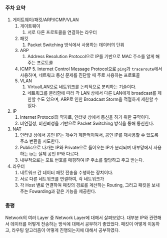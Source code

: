 ### 주차 요약
1. 게이트웨이/패킷/ARP/ICMP/VLAN
	1. 게이트웨이
		1. 서로 다른 프로토콜을 연결하는 라우터
	2. 패킷
		1. Packet Switching 방식에서 사용하는 데이터의 단위
	3. ARP
		1. Address Resolution Protocol으로 IP를 기반으로 MAC 주소를 알게 해주는 프로토콜
	4. ICMP
		5. Internet Control Message Protocol으로 `ping`과 `traceroute`에서 사용하며, 네트워크 통신 문제를 진단할 때 주로 사용하는 프로토콜
	5. VLAN
		1. VirtualLAN으로 네트워크를 논리적으로 분리하는 기술이다.
		2. 네트워크를 분리함에 따라 각 LAN 상에서 다른 LAN에게 broadcast를 제한할 수도 있으며, ARP로 인한 Broadcast Storm을 적절하게 제한할 수 있다.
2. IP
	1. Internet Protocol의 약자로, 인터넷 상에서 통신을 하기 위한 규약이다.
	2. 비연결성, 비신뢰성을 기반으로 Packet Switching 방식을 통해 통신한다.
3. NAT
	1. 인터넷 상에서 공인 IP는 개수가 제한적이여서, 공인 IP를 재사용할 수 있도록 주소 변환을 시도한다.
	2. Public으로 나가는 IP와 Private으로 들어오는 IP가 분리되며 내부망에서 사용하는 ip는 실제 공인 IP와 다르다.
	3. 내부적으로는 포트 번호를 매핑하여 IP 주소를 할당하고 주고 받는다.
4. 라우터
	1. 네트워크 간 데이터 패킷 전송을 수행하는 장치이다.
	2. 서로 다른 네트워크를 연결하여, 각 네트워크가 
	3. 각 Host 별로 연결하여 패킷의 경로를 계산하는 Routing, 그리고 패킷을 보내주는 Fowarding과 같은 기능을 제공한다.
### 총평
Network의 여러 Layer 중 Network Layer에 대해서 살펴보았다.
대부분 IP와 관련해서 데이터를 어떻게 전송하는 방식에 대해서 공부하기 좋았었다.
패킷이 어떻게 이동하고, 라우팅 알고리즘이 어떻게 진행되는지에 대해서 공부하였다.